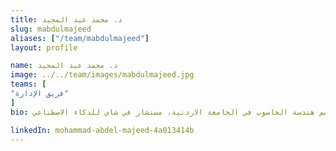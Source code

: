 ```yaml
---
title: د. محمد عبد المجيد
slug: mabdulmajeed
aliases: ["/team/mabdulmajeed"]
layout: profile

name: د. محمد عبد المجيد
image: ../../team/images/mabdulmajeed.jpg
teams: [
"فريق الإدارة"
]
bio: دكتور في قسم هندسة الحاسوب في الجامعة الاردنية، مستشار في شاي للذكاء الاصطناعي

linkedIn: mohammad-abdel-majeed-4a013414b
---
```


